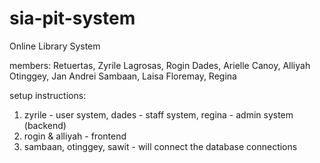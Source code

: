 # sia-pit-system
Online Library System

members:
Retuertas, Zyrile
Lagrosas, Rogin
Dades, Arielle
Canoy, Alliyah
Otinggey, Jan Andrei
Sambaan, Laisa
Floremay, Regina

setup instructions:
1. zyrile - user system, dades - staff system, regina - admin system (backend)
2. rogin & alliyah - frontend
3. sambaan, otinggey, sawit - will connect the database connections
